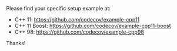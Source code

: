 Please find your specific setup example at:

- C++ 11: https://github.com/codecov/example-cpp11
- C++ 11 Boost: https://github.com/codecov/example-cpp11-boost
- C++ 98: https://github.com/codecov/example-cpp98

Thanks!
